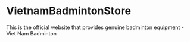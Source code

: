 # VietnamBadmintonStore
This is the official website that provides genuine badminton equipment - Viet Nam Badminton
